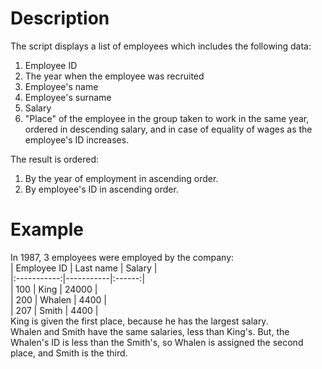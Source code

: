 # Description
The script displays a list of employees which includes the following data:
1. Employee ID  
2. The year when the employee was recruited  
3. Employee's name  
4. Employee's surname 
5. Salary  
6. "Place" of the employee in the group taken to work in the same year, ordered in descending salary, and in case of equality of wages as the employee's ID increases. 

The result is ordered:
1. By the year of employment in ascending order.
2. By employee's ID in ascending order.
# Example
In 1987, 3 employees were employed by the company:  
| Employee ID | Last name | Salary |  
|:-----------:|-----------|:------:|  
| 100 | King | 24000 |  
| 200 | Whalen | 4400 |  
| 207 | Smith | 4400 |  
King is given the first place, because he has the largest salary.  
Whalen and Smith have the same salaries, less than King's. But, the Whalen's ID is less than the Smith's, so Whalen is assigned the second place, and Smith is the third.  
